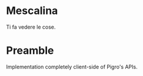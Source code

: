 Mescalina
=================================================
Ti fa vedere le cose.

Preamble
========
Implementation completely client-side of Pigro's APIs.